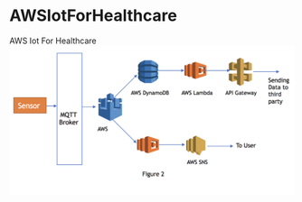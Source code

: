 # AWSIotForHealthcare
AWS Iot For Healthcare
![alt text](https://github.com/amala2895/AWSIotForHealthcare/blob/master/architecture.png)
